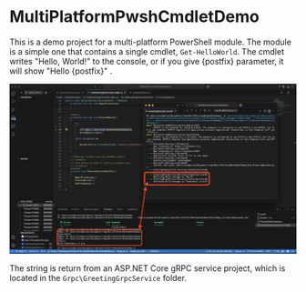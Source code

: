 # MultiPlatformPwshCmdletDemo

This is a demo project for a multi-platform PowerShell module. The module is a simple one that contains a single cmdlet, `Get-HelloWorld`. The cmdlet writes "Hello, World!" to the console, or if you give {postfix} parameter, it will show "Hello {postfix}" .

![screen shot of ](./screenshots/pwsh_demo.png)

The string is return from an ASP.NET Core gRPC service project, which is located in the `Grpc\GreetingGrpcService` folder. 